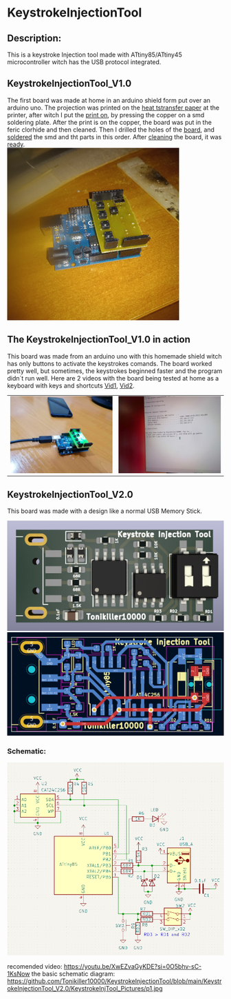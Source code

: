 # KeystrokeInjectionTool

## Description:
This is a keystroke Injection tool made with ATtiny85/ATtiny45 microcontroller witch has the USB protocol integrated.

## KeystrokeInjectionTool_V1.0
The first board was made at home in an arduino shield form put over an arduino uno. The projection was printed on the [heat tstransfer paper](https://github.com/Tonikiller10000/KeystrokeInjectionTool/blob/main/KeystrokeInjectionTool_V1.0/KeystrokeInjectionTool_Pictures/f.jpg) at the printer, after witch I put the [print on](https://github.com/Tonikiller10000/KeystrokeInjectionTool/blob/main/KeystrokeInjectionTool_V1.0/KeystrokeInjectionTool_Pictures/ff.jpg), by pressing the copper on a smd soldering plate. After the print is on the copper, the board was put in the feric clorhide and then cleaned. Then I drilled the holes of the [board](https://github.com/Tonikiller10000/KeystrokeInjectionTool/blob/main/KeystrokeInjectionTool_V1.0/KeystrokeInjectionTool_Pictures/fff.jpg), and [soldered](https://github.com/Tonikiller10000/KeystrokeInjectionTool/blob/main/KeystrokeInjectionTool_V1.0/KeystrokeInjectionTool_Pictures/c4.jpg) the smd and tht parts in this order. After [cleaning](https://github.com/Tonikiller10000/KeystrokeInjectionTool/blob/main/KeystrokeInjectionTool_V1.0/KeystrokeInjectionTool_Pictures/ffff.jpg) the board, it was [ready](https://github.com/Tonikiller10000/KeystrokeInjectionTool/blob/main/KeystrokeInjectionTool_V1.0/KeystrokeInjectionTool_Pictures/fffff.jpg). <br>
<img src="https://github.com/Tonikiller10000/KeystrokeInjectionTool/blob/main/KeystrokeInjectionTool_V1.0/KeystrokeInjectionTool_Pictures/c22.jpg" width= 400 >

## The KeystrokeInjectionTool_V1.0 in action
This board was made from an arduino uno with this homemade shield witch has only buttons to activate the keystrokes comands.
The board worked pretty well, but sometimes, the keystrokes beginned faster and the program didn\`t run well. Here are 2 videos with the board being tested at home as a keyboard with keys and shortcuts [Vid1](https://github.com/Tonikiller10000/KeystrokeInjectionTool/blob/main/KeystrokeInjectionTool_V1.0/KeystrokeInjectionTool_Pictures/f1.mp4), [Vid2](https://github.com/Tonikiller10000/KeystrokeInjectionTool/blob/main/KeystrokeInjectionTool_V1.0/KeystrokeInjectionTool_Pictures/f2.mp4).

<table>
  <tr>
    <td><img src="https://github.com/Tonikiller10000/KeystrokeInjectionTool/blob/main/KeystrokeInjectionTool_V1.0/KeystrokeInjectionTool_Pictures/r1.jpeg"></td>
    <td><img src="https://github.com/Tonikiller10000/KeystrokeInjectionTool/blob/main/KeystrokeInjectionTool_V1.0/KeystrokeInjectionTool_Pictures/r2.jpeg"></td>
  </tr>
 </table>










## KeystrokeInjectionTool_V2.0
This board was made with a design like a normal USB Memory Stick. 

<img src="https://github.com/Tonikiller10000/KeystrokeInjectionTool/blob/main/KeystrokeInjectionTool_V2.0/KeystrokeInjTool_Pictures/p5.png">
<img src="https://github.com/Tonikiller10000/KeystrokeInjectionTool/blob/main/KeystrokeInjectionTool_V2.0/KeystrokeInjTool_Pictures/p4.png">

### Schematic:
<img src="https://github.com/Tonikiller10000/KeystrokeInjectionTool/blob/main/KeystrokeInjectionTool_V2.0/KeystrokeInjTool_Pictures/p3.png">


recomended video: https://youtu.be/XwEZvaGyKDE?si=0O5bhv-sC-1KsNow
the basic schematic diagram: https://github.com/Tonikiller10000/KeystrokeInjectionTool/blob/main/KeystrokeInjectionTool_V2.0/KeystrokeInjTool_Pictures/p1.jpg

